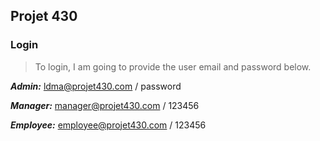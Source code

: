 ## Projet 430

### Login


> To login, I am going to provide the user email and password below.

***Admin:*** ldma@projet430.com / password

***Manager:*** manager@projet430.com / 123456

***Employee:*** employee@projet430.com / 123456


